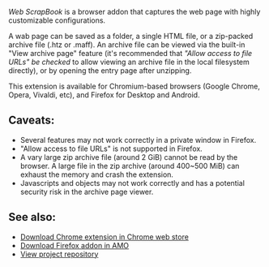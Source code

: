 *Web ScrapBook* is a browser addon that captures the web page with highly customizable configurations.

A wab page can be saved as a folder, a single HTML file, or a zip-packed archive file (.htz or .maff). An archive file can be viewed via the built-in "View archive page" feature (it's recommended that *"Allow access to file URLs" be checked* to allow viewing an archive file in the local filesystem directly), or by opening the entry page after unzipping.

This extension is available for Chromium-based browsers (Google Chrome, Opera, Vivaldi, etc), and Firefox for Desktop and Android.


## Caveats:
* Several features may not work correctly in a private window in Firefox.
* "Allow access to file URLs" is not supported in Firefox.
* A vary large zip archive file (around 2 GiB) cannot be read by the browser. A large file in the zip archive (around 400~500 MiB) can exhaust the memory and crash the extension.
* Javascripts and objects may not work correctly and has a potential security risk in the archive page viewer.


## See also:

* [Download Chrome extension in Chrome web store](https://chrome.google.com/webstore/detail/web-scrapbook/oegnpmiddfljlloiklpkeelagaeejfai)
* [Download Firefox addon in AMO](https://addons.mozilla.org/firefox/addon/web-scrapbook/)
* [View project repository](https://github.com/danny0838/webscrapbook)
